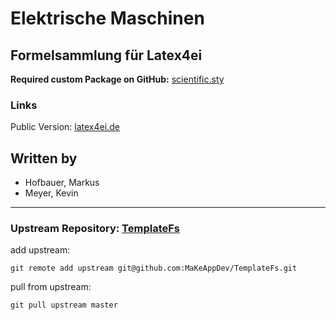 # Elektrische Maschinen
## Formelsammlung für Latex4ei
**Required custom Package on GitHub:** [scientific.sty](https://github.com/latex4ei/latex4ei-packages)

### Links

Public Version: [latex4ei.de](http://latex4ei.de)  

## Written by
- Hofbauer, Markus
- Meyer, Kevin

--------------------------------------

### Upstream Repository: [TemplateFs](https://github.com/MaKeAppDev/TemplateFs)

add upstream:

    git remote add upstream git@github.com:MaKeAppDev/TemplateFs.git

pull from upstream:

    git pull upstream master
